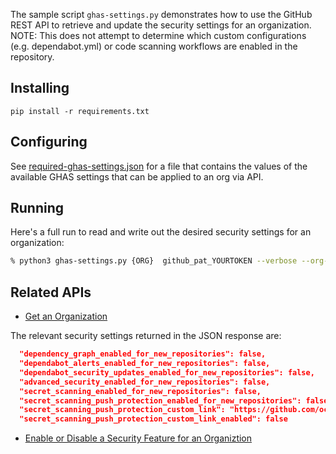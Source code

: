 
The sample script `ghas-settings.py` demonstrates how to use the GitHub REST API to retrieve and update the security settings for an organization. NOTE: This does not attempt to determine which custom configurations (e.g. dependabot.yml) or code scanning workflows are enabled in the repository. 

## Installing

`pip install -r requirements.txt`

## Configuring

See [required-ghas-settings.json](./required-ghas-settings.json) for a file that contains the values of the available GHAS settings that can be applied to an org via API.

## Running

Here's a full run to read and write out the desired security settings for an organization:

```bash
% python3 ghas-settings.py {ORG}  github_pat_YOURTOKEN --verbose --org-security-settings ./required-ghas-settings.json
```

## Related APIs

* [Get an Organization](https://docs.github.com/en/rest/orgs/orgs?apiVersion=2022-11-28#get-an-organization)

The relevant security settings returned in the JSON response are:

```json
  "dependency_graph_enabled_for_new_repositories": false,
  "dependabot_alerts_enabled_for_new_repositories": false,
  "dependabot_security_updates_enabled_for_new_repositories": false,
  "advanced_security_enabled_for_new_repositories": false,
  "secret_scanning_enabled_for_new_repositories": false,
  "secret_scanning_push_protection_enabled_for_new_repositories": false,
  "secret_scanning_push_protection_custom_link": "https://github.com/octo-org/octo-repo/blob/main/im-blocked.md",
  "secret_scanning_push_protection_custom_link_enabled": false 
```

* [Enable or Disable a Security Feature for an Organiztion](https://docs.github.com/en/rest/orgs/orgs?apiVersion=2022-11-28#enable-or-disable-a-security-feature-for-an-organization)


